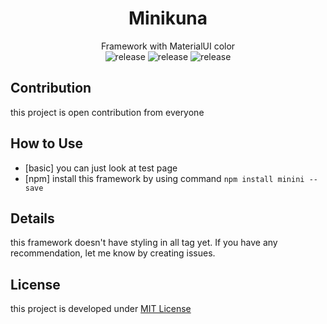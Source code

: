 <div align="center">

# Minikuna
Framework with MaterialUI color  
![release](https://img.shields.io/badge/build-passing-green.svg) 
![release](https://img.shields.io/badge/coverage-50%25-lightgrey.svg) 
![release](https://img.shields.io/badge/stable-0.3.0-orange.svg) 

</div>

## Contribution
this project is open contribution from everyone  

## How to Use
* [basic] you can just look at test page  
* [npm] install this framework by using command ```npm install minini --save```

## Details
this framework doesn't have styling in all tag yet. 
If you have any recommendation, let me know by creating issues.
  
## License
this project is developed under [MIT License](LICENSE)
